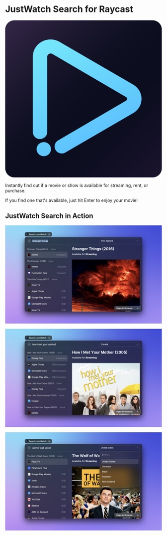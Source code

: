 # JustWatch Search for Raycast

![logo](./assets/command-icon.png)

Instantly find out if a movie or show is available for streaming, rent, or purchase.

If you find one that's available, just hit Enter to enjoy your movie!

## JustWatch Search in Action

![synonym 1](./metadata/justwatch-search-1.png)

![synonym 2](./metadata/justwatch-search-2.png)

![rhyme](./metadata/justwatch-search-3.png)
